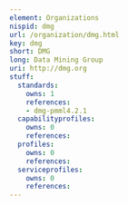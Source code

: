 ```yaml
---
element: Organizations
nispid: dmg
url: /organization/dmg.html
key: dmg
short: DMG
long: Data Mining Group
uri: http://dmg.org
stuff:
  standards:
    owns: 1
    references:
    - dmg-pmml4.2.1
  capabilityprofiles:
    owns: 0
    references:
  profiles:
    owns: 0
    references:
  serviceprofiles:
    owns: 0
    references:
---
```

